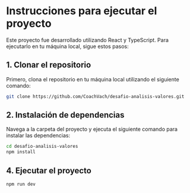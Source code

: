 # Instrucciones para ejecutar el proyecto
Este proyecto fue desarrollado utilizando React y TypeScript. Para ejecutarlo en tu máquina local, sigue estos pasos:

## 1. Clonar el repositorio
Primero, clona el repositorio en tu máquina local utilizando el siguiente comando:
```bash
git clone https://github.com/CoachVach/desafio-analisis-valores.git
```

## 2. Instalación de dependencias
Navega a la carpeta del proyecto y ejecuta el siguiente comando para instalar las dependencias:
```bash
cd desafio-analisis-valores
npm install
```

## 4. Ejecutar el proyecto

```bash
npm run dev
```
